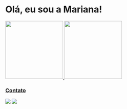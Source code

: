 <h1>Olá, eu sou a Mariana!</h1>

<div>
<a href="https://github.com/Marigsiqueira">
<img loading="lazy" height="180em" src="https://github-readme-stats.vercel.app/api/top-langs/?Marigsiqueira&layout=compact&langs_count=7&theme=dracula"/>
<img loading="lazy" height="180em" src="https://github-readme-stats.vercel.app/apiMarigsiqueira&show_icons=true&theme=dracula&include_all_commits=true&count_private=true"/>
</div>

<div>
<h3>Contato</h3>
<a href = "mgsmariana123@gmail.com"><img loading="lazy" src="https://img.shields.io/badge/Gmail-D14836?style=for-the-badge&logo=gmail&logoColor=white" target="_blank"></a>
<a href="https://www.linkedin.com/in/mariana-gon%C3%A7alves-398315223/" target="_blank"><img loading="lazy" src="https://img.shields.io/badge/-LinkedIn-%230077B5?style=for-the-badge&logo=linkedin&logoColor=white" target="_blank"></a>   
</div>



<!---
Marigsiqueira/Marigsiqueira is a ✨ special ✨ repository because its `README.md` (this file) appears on your GitHub profile.
You can click the Preview link to take a look at your changes.
--->
